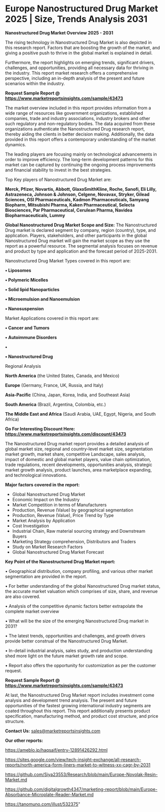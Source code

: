 # Europe Nanostructured Drug Market 2025 | Size, Trends Analysis 2031

<Strong> Nanostructured Drug Market Overview 2025 - 2031</strong>

The rising technology in Nanostructured Drug Market is also depicted in this research report. Factors that are boosting the growth of the market, and giving a positive push to thrive in the global market is explained in detail.

Furthermore, the report highlights on emerging trends, significant drivers, challenges, and opportunities, providing all necessary data for thriving in the industry. This report market research offers a comprehensive perspective, including an in-depth analysis of the present and future scenarios within the industry.

<strong>Request Sample Report @ <a href=https://www.marketreportsinsights.com/sample/43473>https://www.marketreportsinsights.com/sample/43473</a></strong>

The market overview included in this report provides information from a wide range of resources like government organizations, established companies, trade and industry associations, industry brokers and other such regulatory and non-regulatory bodies. The data acquired from these organizations authenticate the Nanostructured Drug research report, thereby aiding the clients in better decision making. Additionally, the data provided in this report offers a contemporary understanding of the market dynamics.

The leading players are focusing mainly on technological advancements in order to improve efficiency. The long-term development patterns for this market can be captured by continuing the ongoing process improvements and financial stability to invest in the best strategies.

Top Key players of Nanostructured Drug Market are:

<strong>Merck, Pfizer, Novartis, Abbott, GlaxoSmithKline, Roche, Sanofi, Eli Lilly, Astrazeneca, Johnson & Johnson, Celgene, Novavax, Stryker, Gilead Sciences, OSI Pharmaceuticals, Kadmon Pharmaceuticals, Samyang Biopharm, Mitsubishi Pharma, Kaken Pharmaceutical, Selecta Biosciences, Par Pharmaceutical, Cerulean Pharma, Navidea Biopharmaceuticals, Lummy</strong>

<strong><b>Global Nanostructured Drug Market Scope and Size:</b></strong>
The Nanostructured Drug market is declared segment by company, region (country), type, and application. Players, stakeholders, and other participants in the global Nanostructured Drug market will gain the market scope as they use the report as a powerful resource. The segmental analysis focuses on revenue and product by type and application and the forecast period of 2025-2031.

Nanostructured Drug Market Types covered in this report are:

<strong>•  Liposomes

•  Polymeric Micelles

•  Solid lipid Nanoparticles

•  Microemulsion and Nanoemulsion

•  Nanosuspension</strong>

Market Applications covered in this report are:

<strong>•  Cancer and Tumors

•  Autoimmune Disorders

•  

•  Nanostructured Drug</strong> 

Regional Analysis

<strong>North America</strong> (the United States, Canada, and Mexico)

<strong>Europe</strong> (Germany, France, UK, Russia, and Italy)

<strong>Asia-Pacific</strong> (China, Japan, Korea, India, and Southeast Asia)

<strong>South America</strong> (Brazil, Argentina, Colombia, etc.)

<strong>The Middle East and Africa</strong> (Saudi Arabia, UAE, Egypt, Nigeria, and South Africa)

<strong>Go For Interesting Discount Here: <a href=https://www.marketreportsinsights.com/discount/43473>https://www.marketreportsinsights.com/discount/43473</a></strong>

The Nanostructured Drug market report provides a detailed analysis of global market size, regional and country-level market size, segmentation market growth, market share, competitive Landscape, sales analysis, impact of domestic and global market players, value chain optimization, trade regulations, recent developments, opportunities analysis, strategic market growth analysis, product launches, area marketplace expanding, and technological innovations.

<strong><b>Major factors covered in the report:</b></strong>
<ul>
  <li>Global Nanostructured Drug Market </li>
  <li>Economic Impact on the Industry</li>
  <li>Market Competition in terms of Manufacturers</li>
  <li>Production, Revenue (Value) by geographical segmentation</li>
  <li>Production, Revenue (Value), Price Trend by Type</li>
  <li>Market Analysis by Application</li>
  <li>Cost Investigation</li>
  <li>Industrial Chain, Raw material sourcing strategy and Downstream Buyers</li>
  <li>Marketing Strategy comprehension, Distributors and Traders</li>
  <li>Study on Market Research Factors</li>
  <li>Global Nanostructured Drug Market Forecast</li>
</ul>

<strong><b>Key Point of the Nanostructured Drug Market report:</b></strong>

• Geographical distribution, company profiling, and various other market segmentation are provided in the report.

• For better understanding of the global Nanostructured Drug market status, the accurate market valuation which comprises of size, share, and revenue are also covered.

• Analysis of the competitive dynamic factors better extrapolate the complete market overview

• What will be the size of the emerging Nanostructured Drug market in 2031?

• The latest trends, opportunities and challenges, and growth drivers provide better construal of the Nanostructured Drug Market.

• In-detail industrial analysis, sales study, and production understanding shed more light on the future market growth rate and scope.

• Report also offers the opportunity for customization as per the customer request.

<strong>Request Sample Report @ <a href=https://www.marketreportsinsights.com/sample/43473>https://www.marketreportsinsights.com/sample/43473</a></strong>

At last, the Nanostructured Drug Market report includes investment come analysis and development trend analysis. The present and future opportunities of the fastest growing international industry segments are coated throughout this report. This report additionally presents product specification, manufacturing method, and product cost structure, and price structure.

<strong>Contact Us:</strong>
sales@marketreportsinsights.com

<strong>Our other reports:</strong>

<a href=https://ameblo.jp/haqsaif/entry-12891426292.html>https://ameblo.jp/haqsaif/entry-12891426292.html</a>

<a href=https://sites.google.com/view/tech-insight-exchange/all-research-reports/north-america-form-liners-market-to-witness-xx-cagr-by-2031>https://sites.google.com/view/tech-insight-exchange/all-research-reports/north-america-form-liners-market-to-witness-xx-cagr-by-2031</a>

<a href=https://github.com/Siya23553/Research/blob/main/Europe-Novolak-Resin-Market.md>https://github.com/Siya23553/Research/blob/main/Europe-Novolak-Resin-Market.md</a>

<a href=https://github.com/digitalgrowth4347/marketing-report/blob/main/Europe-Absorbance-Microplate-Reader-Market.md>https://github.com/digitalgrowth4347/marketing-report/blob/main/Europe-Absorbance-Microplate-Reader-Market.md</a>

<a href=https://tanomuno.com/illust/532375>https://tanomuno.com/illust/532375</a>"
